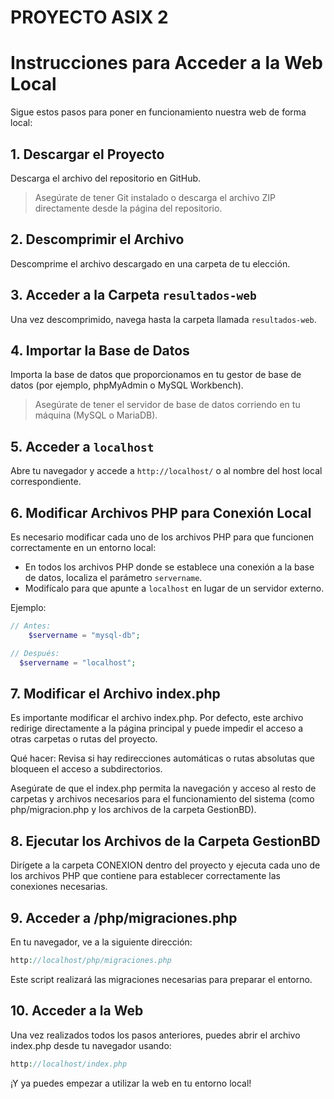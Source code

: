 # PROYECTO ASIX 2

# Instrucciones para Acceder a la Web Local

Sigue estos pasos para poner en funcionamiento nuestra web de forma local:

## 1. Descargar el Proyecto

Descarga el archivo del repositorio en GitHub.

> Asegúrate de tener Git instalado o descarga el archivo ZIP directamente desde la página del repositorio.

## 2. Descomprimir el Archivo

Descomprime el archivo descargado en una carpeta de tu elección.

## 3. Acceder a la Carpeta `resultados-web`

Una vez descomprimido, navega hasta la carpeta llamada `resultados-web`.

## 4. Importar la Base de Datos

Importa la base de datos que proporcionamos en tu gestor de base de datos (por ejemplo, phpMyAdmin o MySQL Workbench).

> Asegúrate de tener el servidor de base de datos corriendo en tu máquina (MySQL o MariaDB).

## 5. Acceder a `localhost`

Abre tu navegador y accede a `http://localhost/` o al nombre del host local correspondiente.

## 6. Modificar Archivos PHP para Conexión Local

Es necesario modificar cada uno de los archivos PHP para que funcionen correctamente en un entorno local:

- En todos los archivos PHP donde se establece una conexión a la base de datos, localiza el parámetro `servername`.
- Modifícalo para que apunte a `localhost` en lugar de un servidor externo.

Ejemplo:

```php
// Antes:
    $servername = "mysql-db";

// Después:
  $servername = "localhost";
```

## 7. Modificar el Archivo index.php
Es importante modificar el archivo index.php. Por defecto, este archivo redirige directamente a la página principal y puede impedir el acceso a otras carpetas o rutas del proyecto.

Qué hacer:
Revisa si hay redirecciones automáticas o rutas absolutas que bloqueen el acceso a subdirectorios.

Asegúrate de que el index.php permita la navegación y acceso al resto de carpetas y archivos necesarios para el funcionamiento del sistema (como php/migracion.php y los archivos de la carpeta GestionBD).

## 8. Ejecutar los Archivos de la Carpeta GestionBD
Dirígete a la carpeta CONEXION dentro del proyecto y ejecuta cada uno de los archivos PHP que contiene para establecer correctamente las conexiones necesarias.

## 9. Acceder a /php/migraciones.php
En tu navegador, ve a la siguiente dirección:

```php 
http://localhost/php/migraciones.php
```
Este script realizará las migraciones necesarias para preparar el entorno.

## 10. Acceder a la Web
Una vez realizados todos los pasos anteriores, puedes abrir el archivo index.php desde tu navegador usando:

```php
http://localhost/index.php

```
¡Y ya puedes empezar a utilizar la web en tu entorno local!
